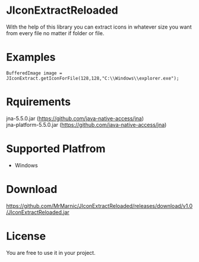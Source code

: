 # JIconExtractReloaded

With the help of this library you can extract icons in whatever size you want from every file no matter if folder or file.

# Examples
```
BufferedImage image = JIconExtract.getIconForFile(128,128,"C:\\Windows\\explorer.exe");
```

# Rquirements
jna-5.5.0.jar (https://github.com/java-native-access/jna) \
jna-platform-5.5.0.jar (https://github.com/java-native-access/jna)

# Supported Platfrom
- Windows

# Download
https://github.com/MrMarnic/JIconExtractReloaded/releases/download/v1.0/JIconExtractReloaded.jar

# License
You are free to use it in your project.
